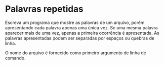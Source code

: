 # Palavras repetidas

Escreva um programa que mostre as palavras de um arquivo, porém apresentando cada palavra apenas uma única vez. Se uma mesma palavra aparecer mais de uma vez, apenas a primeira ocorrência é apresentada. As palavras apresentadas podem ser separadas por espaços ou quebras de linha.

O nome do arquivo é fornecido como primeiro argumento de linha de comando.
